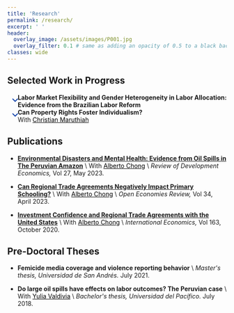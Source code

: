```yaml
---
title: 'Research'
permalink: /research/
excerpt: ' '
header:
  overlay_image: /assets/images/P001.jpg
  overlay_filter: 0.1 # same as adding an opacity of 0.5 to a black background
classes: wide
---
```


<html>
<head>
<style>
 details> summary {
    list-style-type: none; /* This removes the default arrow */
    cursor: pointer;
    position: relative;
    margin-left: 24px;
}
details> summary:before, details[open]> summary:before {
    content: '';
    position: absolute;
    width: 30px;
    height: 30px;
    left: -21px;
    background-image: url("data:image/svg+xml,%3Csvg width='14' height='9' viewBox='0 0 14 9' fill='none' xmlns='http://www.w3.org/2000/svg'%3E%3Cpath d='M1 1.5L7 7.5L13 1.5' stroke='%230039A6' stroke-width='2'/%3E%3C/svg%3E%0A");
    background-repeat: no-repeat;
    background-position: center center;
    transition: .2s;
}
details[open]> summary:before {
    transform: rotate(180deg);
}
</style>
</head>
</html>

## Selected Work in Progress
<details>
    <summary><b>Labor Market Flexibility and Gender Heterogeneity in Labor Allocation: Evidence from the Brazilian Labor Reform</b></summary>
    <p align="justify" style="margin:24px"><br><b>Abstract.-</b> Does greater flexibility create job opportunities and improve labor allocation? Within the context of high regulation costs that impose constraints on working hours, I investigate how firms and workers respond to the 2017 Brazilian labor reform, a policy that removed constraints on flexible work schedules. Leveraging matched employer-employee data and firm-level variation on hours worked, I show that this policy change led to an increase in employment, especially in part-time positions. Notably, women experienced greater employment gains. At the state level, I observe that while the reform did not significantly impact unemployment rates, it contributed to reduce informality, which accounted for 40% of the workforce in 2016. Gender-specific analysis suggests that this effect is mostly driven by men transitioning from informal to formal employment, whereas women seem to reallocate within the formal market. These findings highlight the interplay between labor market flexibility and gender disparities, emphasizing the potential of such reforms to reshape employment allocation. The case of the Brazilian reform provides a more nuanced view when informality is taken into account. 	
    </p>
    <br>
</details>

<details>
  <summary><b>Can Property Rights Foster Individualism?</b><br>
  With <a href="https://christian-maruthiah.com/" style="color: black; text-decoration: underline;">Christian Maruthiah</a>
  </summary>
    <p align="justify"><br><b>Abstract.-</b> Individualism has been shown to have important economic, social and political consequences. This project examines whether individualism can be fostered by government policy, the degree to which it persists across generations, and its long-run implications for local economic development. We study these questions in the context of an ambitious land allotment programme targeting Native Americans in the early-20th century, using a range of historical and contemporary data sources. At the individual-level, we examine the effects of allotment on naming practices, intermarriage, participation in Native American civil rights associations, and location choice among descendants up to 100 years later. In order to document the long-term political and social consequences of allotment at the reservation-level, we construct new datasets on public goods provision, the occurence of and issues raised in local public meetings, and the content of modern tribal constitutions.	
    </p>
</details>
 
## Publications

* **[Environmental Disasters and Mental Health: Evidence from Oil Spills in The Peruvian Amazon](https://doi.org/10.1111/rode.12955)** \\
  With <a href="https://aysps.gsu.edu/profile/alberto-chong/" style="color: black; text-decoration: underline;">Alberto Chong</a> \\
  _Review of Development Economics,_
  Vol 27, May 2023. 

* **[Can Regional Trade Agreements Negatively Impact Primary Schooling?](https://doi.org/10.1007/s11079-022-09674-6)** \\
  With <a href="https://aysps.gsu.edu/profile/alberto-chong/" style="color: black; text-decoration: underline;">Alberto Chong</a> \\
  _Open Economies Review,_
  Vol 34, April 2023. 

* **[Investment Confidence and Regional Trade Agreements with the United States](https://doi.org/10.1016/j.inteco.2020.05.001)** \\
  With <a href="https://aysps.gsu.edu/profile/alberto-chong/" style="color: black; text-decoration: underline;">Alberto Chong</a> \\
  _International Economics,_
  Vol 163, October 2020. 


## Pre-Doctoral Theses

* **Femicide media coverage and violence reporting behavior** \\
  _Master's thesis, Universidad de San Andrés._
  July 2021. <a href="https://repositorio.udesa.edu.ar/jspui/bitstream/10908/18510/1/%5bP%5d%5bW%5d%20T.M.%20Eco.%20Srebot%20Roeder%2c%20Carla%20Mar%c3%ada.pdf"><i class="fas fa-fw fa-file-pdf zoom" style="font-size:24px;color:#0099cc" aria-hidden="true"></i></a>

* **Do large oil spills have effects on labor outcomes? The Peruvian case** \\
  With <a href="https://pe.linkedin.com/in/yulia-valdivia-rivera-30596" style="color: black; text-decoration: underline;">Yulia Valdivia</a> \\
  _Bachelor's thesis, Universidad del Pacífico._
  July 2018. <a href="https://repositorio.up.edu.pe/bitstream/handle/11354/3006/DI17.pdf?sequence=1&isAllowed=y"><i class="fas fa-fw fa-file-pdf zoom" style="font-size:24px;color:#0099cc" aria-hidden="true"></i></a>
